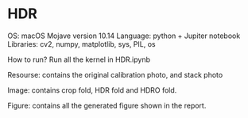 # HDR

OS: macOS Mojave version 10.14
Language: python + Jupiter notebook
Libraries: cv2, numpy, matplotlib, sys, PIL, os


How to run? Run all the kernel in HDR.ipynb


Resourse: contains the original calibration photo, and stack photo

Image: contains crop fold, HDR fold and HDRO fold.

Figure: contains all the generated figure shown in the report.

